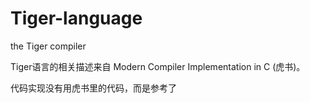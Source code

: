 # Tiger-language

the Tiger compiler

Tiger语言的相关描述来自 Modern Compiler Implementation in C (虎书)。

代码实现没有用虎书里的代码，而是参考了

[8cc]: https://github.com/rui314/8cc

